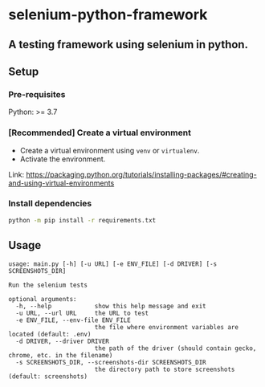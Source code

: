 # selenium-python-framework

A testing framework using selenium in python.
---

## Setup
### Pre-requisites
Python: >= 3.7
### **[Recommended]** Create a virtual environment
* Create a virtual environment using `venv` or `virtualenv`.
* Activate the environment.

Link: https://packaging.python.org/tutorials/installing-packages/#creating-and-using-virtual-environments

### Install dependencies
```bash
python -m pip install -r requirements.txt
```

## Usage
```
usage: main.py [-h] [-u URL] [-e ENV_FILE] [-d DRIVER] [-s SCREENSHOTS_DIR]

Run the selenium tests

optional arguments:
  -h, --help            show this help message and exit
  -u URL, --url URL     the URL to test
  -e ENV_FILE, --env-file ENV_FILE
                        the file where environment variables are located (default: .env)
  -d DRIVER, --driver DRIVER
                        the path of the driver (should contain gecko, chrome, etc. in the filename)
  -s SCREENSHOTS_DIR, --screenshots-dir SCREENSHOTS_DIR
                        the directory path to store screenshots (default: screenshots)

```
